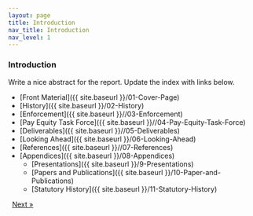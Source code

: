 ```yaml
---
layout: page
title: Introduction
nav_title: Introduction
nav_level: 1
---
```


### Introduction
Write a nice abstract for the report. Update the index with links below.


* [Front Material]({{ site.baseurl }}/01-Cover-Page)
* [History]({{ site.baseurl }}/02-History)
* [Enforcement]({{ site.baseurl }}//03-Enforcement)
* [Pay Equity Task Force]({{ site.baseurl }}//04-Pay-Equity-Task-Force)
* [Deliverables]({{ site.baseurl }}//05-Deliverables)
* [Looking Ahead]({{ site.baseurl }}/06-Looking-Ahead)
* [References]({{ site.baseurl }}//07-References)
* [Appendices]({{ site.baseurl }}/08-Appendices)
  * [Presentations]({{ site.baseurl }}/9-Presentations)
  * [Papers and Publications]({{ site.baseurl }}/10-Paper-and-Publications)
  * [Statutory History]({{ site.baseurl }}/11-Statutory-History)
<!-- Pagination -->
<div class="pagination">
  <a class="pagination-item older">&nbsp;</a>
  <a class="pagination-item newer" href="{{ site.baseurl }}/01-Cover-Page">Next &raquo;</a>
</div>
